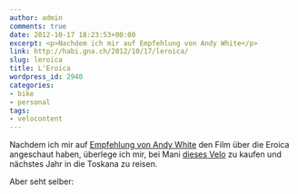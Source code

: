 ```yaml
---
author: admin
comments: true
date: 2012-10-17 18:23:53+00:00
excerpt: <p>Nachdem ich mir auf Empfehlung von Andy White</p>
link: http://habi.gna.ch/2012/10/17/leroica/
slug: leroica
title: L'Eroica
wordpress_id: 2940
categories:
- bike
- personal
tags:
- velocontent
---
```


Nachdem ich mir auf [Empfehlung von Andy White](http://www.fyxomatosis.com/index.php/blog/213-inspiration/1045-ciao#disqus_thread) den Film über die Eroica angeschaut haben, überlege ich mir, bei Mani [dieses Velo](http://velostatt.ch/de/shop.php?Artikel=1049) zu kaufen und nächstes Jahr in die Toskana zu reisen.




Aber seht selber:



